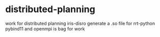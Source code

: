 # distributed-planning
work for distributed planning
iris-disro generate a .so file for rrt-python
pybind11 and openmpi is bag for work
